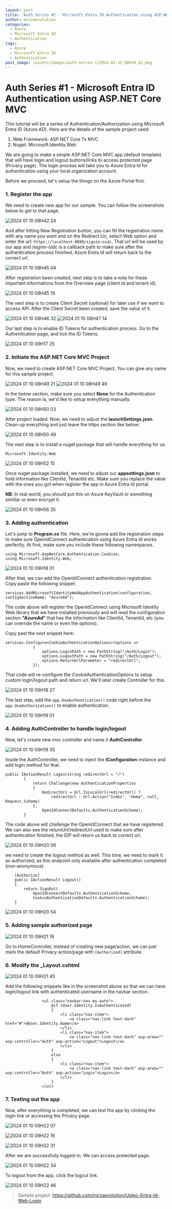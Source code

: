 ```yaml
---
layout: post
title: "Auth Series #1 - Microsoft Entra ID Authentication using ASP.NET Core MVC"
author: mirzaevolution
categories:
  - Azure
  - Microsoft Entra ID
  - Authentication
tags:
  - Azure
  - Microsoft Entra ID
  - Authentication
post_image: /assets/images/auth-series-1/2024-01-15_08h50_42.png
---
```


# Auth Series #1 - Microsoft Entra ID Authentication using ASP.NET Core MVC

This tutorial will be a series of Authentication/Authorization using Microsoft Entra ID (Azure AD).
Here are the details of the sample project used:

 1. Web Framework: ASP.NET Core 7x MVC
 2. Nuget: Microsoft.Identity.Web


We are going to make a simple ASP.NET Core MVC app (default template) that will 
have login and logout buttons/links to access protected page (Privacy page).
The login process will take you to Azure Entra Id for authentication using your local organization account.

Before we proceed, let's setup the things on the Azure Portal first.

### 1. Register the app

We need to create new app for our sample. You can follow the screenshots below to get to that page.

![2024 01 10 08H42 24](/assets/images/auth-series-1/2024-01-10_08h42_24.png)

And after hitting New Registration button, you can fill the registration name with any name
you want and on the Redirect Uri, select Web option and enter the url: `https://localhost:8080/signin-oidc`. 
That url will be used by our app and /signin-oidc is a callback path to make sure
after the authentication process finished, Azure Entra Id will return back to the correct url.

![2024 01 10 08H45 04](/assets/images/auth-series-1/2024-01-10_08h45_04.png)

After registration been created, next step is to take a note for these important
informations from the Overview page (client id and tenant id).


![2024 01 10 08H45 19](/assets/images/auth-series-1/2024-01-10_08h45_19.png)

The next step is to create Client Secret (optional) for later use if we want to access API.
After the Client Secret been created, save the value of it.

![2024 01 10 08H46 32](/assets/images/auth-series-1/2024-01-10_08h46_32.png)
![2024 01 10 08H47 14](/assets/images/auth-series-1/2024-01-10_08h47_14.png)

Our last step is to enable ID Tokens for authentication process. Go to the Authentication page,
and tick the ID Tokens.

![2024 01 10 09H17 25](/assets/images/auth-series-1/2024-01-10_09h17_25.png)


### 2. Initiate the ASP.NET Core MVC Project

Now, we need to create ASP.NET Core MVC Project. You can give any name for this sample project.

![2024 01 10 08H49 21](/assets/images/auth-series-1/2024-01-10_08h49_21.png)
![2024 01 10 08H49 49](/assets/images/auth-series-1/2024-01-10_08h49_49.png)

In the below section, make sure you select **None** for the Authentication type. 
The reason is, we'd like to setup everything manually.

![2024 01 10 08H50 03](/assets/images/auth-series-1/2024-01-10_08h50_03.png)

After project loaded. Now, we need to adjust the **launchSettings.json**.
Clean-up everything and just leave the https section like below:

![2024 01 10 08H50 49](/assets/images/auth-series-1/2024-01-10_08h50_49.png)

The next step is to install a nuget package that will handle everything for us.

`Microsoft.Identity.Web`

![2024 01 10 08H52 15](/assets/images/auth-series-1/2024-01-10_08h52_15.png)

Once nuget package installed, we need to adjust our **appsettings.json** to hold
information like ClientId, TenantId etc. 
Make sure you replace the value with the ones you got when register the app in Azure Entra Id portal.

**NB**: In real world, you should put this on Azure KeyVault or something similiar or even encrypt it.

![2024 01 10 08H56 35](/assets/images/auth-series-1/2024-01-10_08h56_35.png)


### 3. Adding authentication

Let's jump to **Program.cs** file. Here, we're gonna add the registration steps
to make sure OpenIdConnect authentication using Azure Entra Id works perfectly.
At first, make sure you include these following namespaces.


    using Microsoft.AspNetCore.Authentication.Cookies;
    using Microsoft.Identity.Web;

![2024 01 10 09H18 01](/assets/images/auth-series-1/2024-01-10_09h18_01.png)

After that, we can add the OpenIdConnect authentication registration.  
Copy paste the following snippet:


    services.AddMicrosoftIdentityWebAppAuthentication(configuration, configSectionName: "AzureAd");
      

The code above will register the OpenIdConnect using Microsoft Identity Web library that
we have installed previously and will read the configuration section **"AzureAd"** that has
the information like ClientId, TenantId, etc (you can override the name or even the options).

Copy past the next snippet here:


    services.Configure<CookieAuthenticationOptions>(options =>
                {
                    options.LoginPath = new PathString("/Auth/Login");
                    options.LogoutPath = new PathString("/Auth/Logout");
                    options.ReturnUrlParameter = "redirectUrl";
                });


That code will re-configure the CookieAuthenticationOptions to setup
custom login/logout path and return url. We'll later create Controller for this.

![2024 01 10 09H18 27](/assets/images/auth-series-1/2024-01-10_09h18_27.png)

The last step, add the `app.UseAuthentication()` code right before
the `app.UseAuthorization()` to enable authentication.

![2024 01 10 09H19 01](/assets/images/auth-series-1/2024-01-10_09h19_01.png)



### 4. Adding AuthController to handle login/logout

Now, let's create new mvc controller and name it **AuthController**.

![2024 01 10 09H19 35](/assets/images/auth-series-1/2024-01-10_09h19_35.png)

Inside the AuthController, we need to inject the **IConfiguration** instance and
add login method for that.

    public IActionResult Login(string redirectUrl = "/")
            {
                return Challenge(new AuthenticationProperties
                {
                    RedirectUri = Url.IsLocalUrl(redirectUrl) ?
                        redirectUrl : Url.Action("Index", "Home", null, Request.Scheme)
                },
                    OpenIdConnectDefaults.AuthenticationScheme);
            }

The code above will challenge the OpenIdConnect that we have registered.
We can also see the returnUrl/redirectUrl used to make sure after authentication finished,
the IDP will return us back to correct url.

![2024 01 10 09H20 06](/assets/images/auth-series-1/2024-01-10_09h20_06.png)


we need to create the logout method as well. This time, we need to mark it
as authorized, as this endpoint only available after authentication completed (non-anonymous).

        [Authorize]
        public IActionResult Logout()
        {
            return SignOut(
                OpenIdConnectDefaults.AuthenticationScheme,
                CookieAuthenticationDefaults.AuthenticationScheme);
        }

![2024 01 10 09H20 54](/assets/images/auth-series-1/2024-01-10_09h20_54.png)



### 5. Adding sample authorized page


![2024 01 10 09H21 19](/assets/images/auth-series-1/2024-01-10_09h21_19.png)

Go to HomeController, instead of creating new page/action, we can just
mark the default Privacy action/page with `[Authorized]` attribute.


### 6. Modify the _Layout.cshtml

![2024 01 10 09H21 45](/assets/images/auth-series-1/2024-01-10_09h21_45.png)

Add the following snippets like in the screenshot above so that we can have
login/logout link with authenticated username in the navbar section.


                    <ul class="navbar-nav ms-auto">
                        @if (User.Identity.IsAuthenticated)
                        {
                            <li class="nav-item">
                                <a class="nav-link text-dark" href="#">@User.Identity.Name</a>
                            </li>
                            <li class="nav-item">
                                <a class="nav-link text-dark" asp-area="" asp-controller="Auth" asp-action="Logout">Logout</a>
                            </li>
                        }
                        else
                        {
                            <li class="nav-item">
                                <a class="nav-link text-dark" asp-area="" asp-controller="Auth" asp-action="Login">Login</a>
                            </li>
                        }
                    </ul>

### 7. Testing out the app

Now, after everything is completed, we can test the app by clicking the login link or accessing the Privacy page.

![2024 01 10 09H22 07](/assets/images/auth-series-1/2024-01-10_09h22_07.png)

![2024 01 10 09H22 16](/assets/images/auth-series-1/2024-01-10_09h22_16.png)

![2024 01 10 09H22 31](/assets/images/auth-series-1/2024-01-10_09h22_31.png)


After we are successfully logged-in. We can access protected page.

![2024 01 10 09H22 34](/assets/images/auth-series-1/2024-01-10_09h22_34.png)

To logout from the app, click the logout link.

![2024 01 10 09H22 46](/assets/images/auth-series-1/2024-01-10_09h22_46.png)





> Sample project: https://github.com/mirzaevolution/Uptec-Entra-Id-Web-Login

